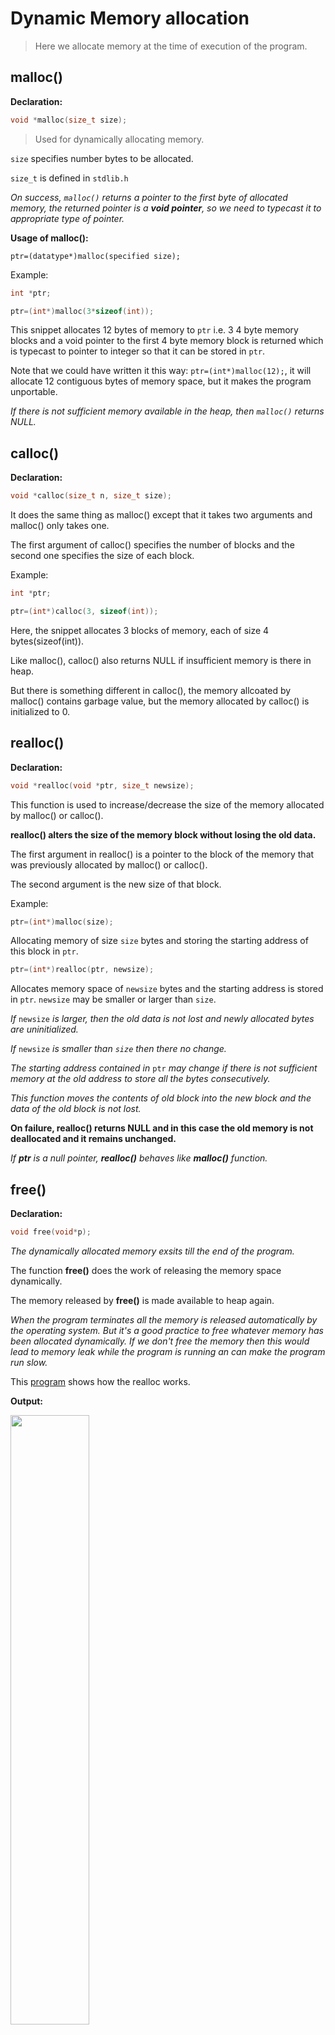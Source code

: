 # Dynamic Memory allocation

> Here we allocate memory at the time of execution of the program.


## malloc()

**Declaration:**
```c
void *malloc(size_t size);
```

> Used for dynamically allocating memory.

`size` specifies number bytes to be allocated.

`size_t` is defined in `stdlib.h`


_On success, `malloc()` returns a pointer to the first byte of allocated memory, the returned pointer is a **void pointer**, so we need to typecast it to appropriate type of pointer._

**Usage of malloc():**

```
ptr=(datatype*)malloc(specified size);
```

Example:

```c
int *ptr;

ptr=(int*)malloc(3*sizeof(int));
```

This snippet allocates 12 bytes of memory to `ptr` i.e. 3 4 byte memory blocks and a void pointer to the first 4 byte memory block is returned which is typecast to pointer to integer so that it can be stored in `ptr`.


Note that we could have written it this way:  `ptr=(int*)malloc(12);`, it will allocate 12 contiguous bytes of memory space, but it makes the program unportable.


_If there is not sufficient memory available in the heap, then `malloc()` returns NULL._


## calloc()

**Declaration:**
```c
void *calloc(size_t n, size_t size);
```

It does the same thing as malloc() except that it takes two arguments and malloc() only takes one.

The first argument of calloc() specifies the number of blocks and the second one specifies the size of each block.

Example:

```c
int *ptr;

ptr=(int*)calloc(3, sizeof(int));
```

Here, the snippet allocates 3 blocks of memory, each of size 4 bytes(sizeof(int)).

Like malloc(), calloc() also returns NULL if insufficient memory is there in heap.

But there is something different in calloc(), the memory allcoated by malloc() contains garbage value, but the memory allocated by calloc() is initialized to 0.


## realloc()

**Declaration:**

```c
void *realloc(void *ptr, size_t newsize);
```

This function is used to increase/decrease the size of the memory allocated by malloc() or calloc().

**realloc() alters the size of the memory block without losing the old data.**

The first argument in realloc() is a pointer to the block of the memory that was previously allocated by malloc() or calloc().

The second argument is the new size of that block.

Example:

```c
ptr=(int*)malloc(size);
```

Allocating memory of size `size` bytes and storing the starting address of this block in `ptr`.

```c
ptr=(int*)realloc(ptr, newsize);
```

Allocates memory space of `newsize` bytes and the starting address is stored in `ptr`. `newsize` may be smaller or larger than `size`.

_If_ `newsize` _is larger, then the old data is not lost and newly allocated bytes are uninitialized._

_If_ `newsize` _is smaller than `size` then there no change._


_The starting address contained in_ `ptr` _may change if there is not sufficient memory at the old address to store all the bytes consecutively._

_This function moves the contents of old block into the new block and the data of the old block is not lost._

**On failure, realloc() returns NULL and in this case the old memory is not deallocated and it remains unchanged.**

_If **ptr** is a null pointer, **realloc()** behaves like **malloc()** function._

## free()

**Declaration:**

```c
void free(void*p);
```

_The dynamically allocated memory exsits till the end of the program._

The function **free()** does the work of releasing the memory space dynamically.

The memory released by **free()** is made available to heap again.


_When the program terminates all the memory is released automatically by the operating system. But it's a good practice to free whatever memory has been allocated dynamically. If we don't free the memory then this would lead to memory leak while the program is running an can make the program run slow._

This [program](https://github.com/C0DER11101/CPrograms/blob/CProgramming/Pointers/tests/t8.c) shows how the realloc works.

**Output:**

<img src="https://github.com/C0DER11101/CPrograms/blob/CProgramming/Pointers/tests/t8Output.png" width="50%" height="50%">

# Dynamic array

## 1D array

[t9.c](https://github.com/C0DER11101/CPrograms/blob/CProgramming/Pointers/tests/t9.c) shows a dynamic array.

**Output:**

<img src="https://github.com/C0DER11101/CPrograms/blob/CProgramming/Pointers/tests/t9Output.png" width="50%" height="50%">

Notice that in `t9.c` there is a **scanf()** statement which contains this expression:

```c
&*(p+i);
```

Let's break this expression and understand what it means:

So first of all:

```c
p=(int*)calloc(size, sizeof(int));
```

Here `size` number of memory blocks(each 4 bytes) are allocated and `p` stores the address of the starting block.

Now, since `int` is 4 bytes, if we add 1 to `p` i.e. `p+1` it means that we are pointing to the next consecutive memory block after the current memory block. It looks as if we are adding `1` to `p` but in reality we are actually adding 4 bytes to the address contained in `p`, as soon as 4 bytes are added to the starting address we reach the next consecutive address right after the starting address, now if we add 2 to `p` like this: `p+2`, then we are basically adding `2x4` bytes i.e. 8 bytes to the starting address which as a result will take us to the third memory block's address and this goes on until we reach the final block.

Let's look at this expression:

```c
(p+i);
```

This is just what I had said previously, i can take any value between `0` and `size-1`.


```c
*(p+i);
```

This means that whatever address we have reached, we will dereference it i.e. we will access the value at that address.

`*(p+i)` can also be written as `p[i]`

So, now:

```c
&*(p+i);
```
this means _address of the value_.


```c
scanf("%d", &*(p+i));
```
this can also be written as:

```c
scanf("%d", (p+i));
```

Since `p` stores the starting address and whatever the value of `i`, it is added with `p` and we reach an address of elements of the array, we insert the value input by the user into the address.

This [program](https://github.com/C0DER11101/CPrograms/blob/CProgramming/Pointers/tests/t9_2.c) will make things clearer.

**Output:**

<img src="https://github.com/C0DER11101/CPrograms/blob/CProgramming/Pointers/tests/t9_2Output.png" width="50%" height="50%">

## 2D array

[t10.c](https://github.com/C0DER11101/CPrograms/blob/CProgramming/Pointers/tests/t10.c) shows us a dynamic 2D array.

**Output:**

<img src="https://github.com/C0DER11101/CPrograms/blob/CProgramming/Pointers/tests/t10Output.png" width="50%" height="50%">

```c
scanf("%d", (*(arr+i)+j);
```

This statement is pretty easy to understand once you understand what `*(p+i)` and `(p+i)` do in [1D array](https://github.com/C0DER11101/CPrograms/blob/CProgramming/Pointers/MemAlloc.md#1d-array).

```c
arr=(int**)calloc(row, sizeof(int*));
```

This statement is quite interesting. We all know that the name of a 2D array is actually a pointer to pointer! How? Assume that `arr` was a just a simple 2D array like this one:

```c
int arr[3][3];
```

Now, if I simply write `arr` then it would mean that I am talking about `&arr[0]` i.e. the address of the $0^{th}$ element which in this case is the $0^{th}$ 1D array(in case you don't remember have a look at [this](https://github.com/C0DER11101/CPrograms/blob/CProgramming/Pointers/Basic.md#pointers-and-2-d-arrays). Now, `arr[0]` means that I am talking about `&arr[0][0]` i.e. address of $0^{th}$ element of this $0^{th}$ 1D array. So, using this concept `arr=(int**)calloc(row, sizeof(int*));` can be understood as:

**Since `arr` is going to be a 2D array we first need to be a pointer to pointer to int. So that's why we first allocate an array of `row` pointers to int and we know that since calloc also returns a void pointer which stores the address of the starting block(which in this case is that of a pointer, that's why it's a void pointer to pointer and just a void pointer) we need to typecast it into a pointer to pointer to int.**

_Always remember: **array name is a pointer to its**_ $0^{th}$ _**element be it a 1D array or a 2D array or any higher dimensional array and the**_ $0^{th}$ _**element neednot be a single element, it can be a 1D array or a 2D array depending on the dimension of the main array we are dealing with. If we are dealing with 1D array then the**_ $0^{th}$ _**element will be the the first element with index 0. If we are dealing with 2D array then the**_ $0^{th}$ _**element will be the**_ $0^{th}$ _**1D array(since 2D array is an array of 1D arrays). And like this the**_ $0^{th}$ _**element goes on changing on as we start dealing with higher dimensional arrays.**_

---

